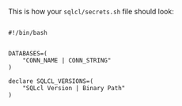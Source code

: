 This is how your `sqlcl/secrets.sh` file should look:

```

#!/bin/bash 


DATABASES=(
    "CONN_NAME | CONN_STRING"
) 

declare SQLCL_VERSIONS=(
    "SQLcl Version | Binary Path"
)

```